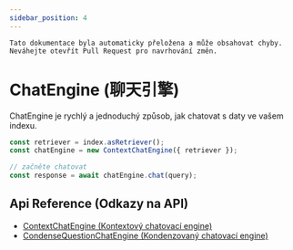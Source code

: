 ```yaml
---
sidebar_position: 4
---
```


`Tato dokumentace byla automaticky přeložena a může obsahovat chyby. Neváhejte otevřít Pull Request pro navrhování změn.`

# ChatEngine (聊天引擎)

ChatEngine je rychlý a jednoduchý způsob, jak chatovat s daty ve vašem indexu.

```typescript
const retriever = index.asRetriever();
const chatEngine = new ContextChatEngine({ retriever });

// začněte chatovat
const response = await chatEngine.chat(query);
```

## Api Reference (Odkazy na API)

- [ContextChatEngine (Kontextový chatovací engine)](../../api/classes/ContextChatEngine.md)
- [CondenseQuestionChatEngine (Kondenzovaný chatovací engine)](../../api/classes/ContextChatEngine.md)
